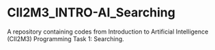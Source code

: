 # CII2M3_INTRO-AI_Searching
A repository containing codes from Introduction to Artificial Intelligence (CII2M3) Programming Task 1: Searching.

